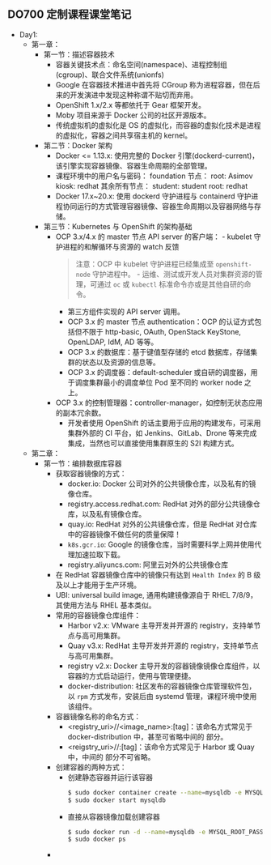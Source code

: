 ## DO700 定制课程课堂笔记

- Day1:
	- 第一章：
		- 第一节：描述容器技术
		  - 容器关键技术点：命名空间(namespace)、进程控制组(cgroup)、联合文件系统(unionfs)
		  - Google 在容器技术推进中首先将 CGroup 称为进程容器，但在后来的开发演进中发现这种称谓不贴切而弃用。
		  - OpenShift 1.x/2.x 等都依托于 Gear 框架开发。
		  - Moby 项目来源于 Docker 公司的社区开源版本。
		  - 传统虚拟机的虚拟化是 OS 的虚拟化，而容器的虚拟化技术是进程的虚拟化，容器之间共享宿主机的 kernel。
		- 第二节：Docker 架构
		  - Docker <= 1.13.x: 使用完整的 Docker 引擎(dockerd-current)，该引擎实现容器镜像、容器生命周期的全部管理。
		  - 课程环境中的用户名与密码：
		 		foundation 节点：
					root: Asimov
					kiosk: redhat
				其余所有节点：
					student: student
					root: redhat
		  - Docker 17.x~20.x: 使用 dockerd 守护进程与 containerd 守护进程协同运行的方式管理容器镜像、容器生命周期以及容器网络与存储。
		- 第三节：Kubernetes 与 OpenShift 的架构基础
		  - OCP 3.x/4.x 的 master 节点 API server 的客户端：
				- kubelet 守护进程的和解循环与资源的 watch 反馈
			  > 注意：OCP 中 kubelet 守护进程已经集成至 `openshift-node` 守护进程中。
				- 运维、测试或开发人员对集群资源的管理，可通过 `oc` 或 `kubectl` 标准命令亦或是其他自研的命令。
			  - 第三方组件实现的 API server 调用。
			- OCP 3.x 的 master 节点 authentication：OCP 的认证方式包括但不限于 http-basic, OAuth, OpenStack KeyStone, OpenLDAP, IdM, AD 等等。
			- OCP 3.x 的数据库：基于键值型存储的 etcd 数据库，存储集群的状态以及资源的信息等。
			- OCP 3.x 的调度器：default-scheduler 或自研的调度器，用于调度集群最小的调度单位 Pod 至不同的 worker node 之上。
		  - OCP 3.x 的控制管理器：controller-manager，如控制无状态应用的副本冗余数。
			- 开发者使用 OpenShift 的话主要用于应用的构建发布，可采用集群外部的 CI 平台，如 Jenkins、GitLab、Drone 等来完成集成，当然也可以直接使用集群原生的 S2I 构建方式。
	- 第二章：
		- 第一节：编排数据库容器
			- 获取容器镜像的方式：
				- docker.io: Docker 公司对外的公共镜像仓库，以及私有的镜像仓库。
				- registry.access.redhat.com: RedHat 对外的部分公共镜像仓库，以及私有镜像仓库。
	 			- quay.io: RedHat 对外的公共镜像仓库，但是 RedHat 对仓库中的容器镜像不做任何的质量保障！
				- `k8s.gcr.io`: Google 的镜像仓库，当时需要科学上网并使用代理加速拉取下载。
				- registry.aliyuncs.com: 阿里云对外的公共镜像仓库
			- 在 RedHat 容器镜像仓库中的镜像只有达到 `Health Index` 的 B 级及以上才能用于生产环境。
			- UBI: universal build image, 通用构建镜像源自于 RHEL 7/8/9，其使用方法与 RHEL 基本类似。
			- 常用的容器镜像仓库组件：
				- Harbor v2.x: VMware 主导开发并开源的 registry，支持单节点与高可用集群。
				- Quay v3.x: RedHat 主导开发并开源的 registry，支持单节点与高可用集群。
				- registry v2.x: Docker 主导开发的容器镜像镜像仓库组件，以容器的方式启动运行，使用与管理便捷。
				- docker-distribution: 社区发布的容器镜像仓库管理软件包，以 `rpm` 方式发布，安装后由 systemd 管理，课程环境中使用该组件。
			- 容器镜像名称的命名方式：
				- <registry_uri>/<user>/<image_name>:[tag]：该命名方式常见于 docker-distribution 中，甚至可省略中间的 <user> 部分。
				- <reigstry_uri>/<orgnization>/<repositiry>:[tag]：该命令方式常见于 Harbor 或 Quay 中，中间的 <orgnization> 部分不可省略。
			- 创建容器的两种方式：
				- 创建静态容器并运行该容器
					```bash
					$ sudo docker container create --name=mysqldb -e MYSQL_ROOT_PASSWORD=redhat registry.lab.example.com/rhscl/mysql-56-rhel7:latest
					$ sudo docker start mysqldb
					```
				- 直接从容器镜像加载创建容器
					```bash
					$ sudo docker run -d --name=mysqldb -e MYSQL_ROOT_PASSWORD=redhat registry.lab.example.com/rhscl/mysql-56-rhel7:latest
					$ sudo docker ps
					```
			- 


